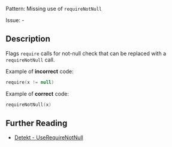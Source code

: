 Pattern: Missing use of `requireNotNull`

Issue: -

## Description

Flags `require` calls for not-null check that can be replaced with a `requireNotNull` call.

Example of **incorrect** code:

```kotlin
require(x != null)
```

Example of **correct** code:

```kotlin
requireNotNull(x)
```

## Further Reading

* [Detekt - UseRequireNotNull](https://detekt.dev/docs/rules/style/#UseRequireNotNull)